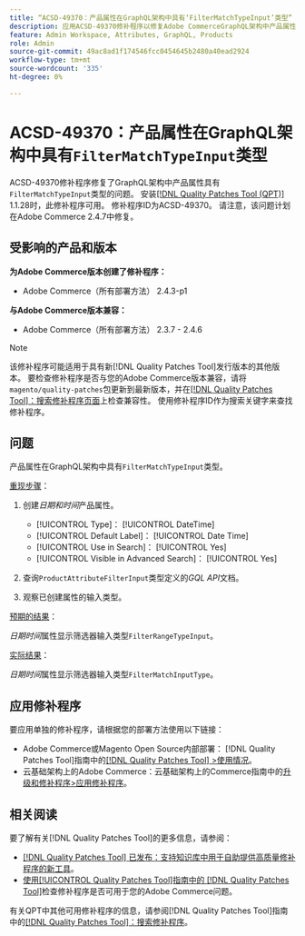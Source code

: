 ```yaml
---
title: “ACSD-49370：产品属性在GraphQL架构中具有‘FilterMatchTypeInput’类型”
description: 应用ACSD-49370修补程序以修复Adobe CommerceGraphQL架构中产品属性具有“FilterMatchTypeInput”类型的问题。
feature: Admin Workspace, Attributes, GraphQL, Products
role: Admin
source-git-commit: 49ac8ad1f174546fcc0454645b2480a40ead2924
workflow-type: tm+mt
source-wordcount: '335'
ht-degree: 0%

---
```


# ACSD-49370：产品属性在GraphQL架构中具有`FilterMatchTypeInput`类型

ACSD-49370修补程序修复了GraphQL架构中产品属性具有`FilterMatchTypeInput`类型的问题。 安装[[!DNL Quality Patches Tool (QPT)]](https://experienceleague.adobe.com/en/docs/commerce-knowledge-base/kb/announcements/commerce-announcements/magento-quality-patches-released-new-tool-to-self-serve-quality-patches) 1.1.28时，此修补程序可用。 修补程序ID为ACSD-49370。 请注意，该问题计划在Adobe Commerce 2.4.7中修复。

## 受影响的产品和版本

**为Adobe Commerce版本创建了修补程序：**

* Adobe Commerce（所有部署方法） 2.4.3-p1

**与Adobe Commerce版本兼容：**

* Adobe Commerce（所有部署方法） 2.3.7 - 2.4.6

>[!NOTE]
>
>该修补程序可能适用于具有新[!DNL Quality Patches Tool]发行版本的其他版本。 要检查修补程序是否与您的Adobe Commerce版本兼容，请将`magento/quality-patches`包更新到最新版本，并在[[!DNL Quality Patches Tool]：搜索修补程序页面](https://experienceleague.adobe.com/tools/commerce-quality-patches/index.html)上检查兼容性。 使用修补程序ID作为搜索关键字来查找修补程序。

## 问题

产品属性在GraphQL架构中具有`FilterMatchTypeInput`类型。

<u>重现步骤</u>：

1. 创建&#x200B;*日期和时间*&#x200B;产品属性。

   * [!UICONTROL Type]： [!UICONTROL DateTime]
   * [!UICONTROL Default Label]： [!UICONTROL Date Time]
   * [!UICONTROL Use in Search]： [!UICONTROL Yes]
   * [!UICONTROL Visible in Advanced Search]： [!UICONTROL Yes]

1. 查询`ProductAttributeFilterInput`类型定义的&#x200B;*GQL API*&#x200B;文档。
1. 观察已创建属性的输入类型。

<u>预期的结果</u>：

*日期时间*&#x200B;属性显示筛选器输入类型`FilterRangeTypeInput`。

<u>实际结果</u>：

*日期时间*&#x200B;属性显示筛选器输入类型`FilterMatchInputType`。

## 应用修补程序

要应用单独的修补程序，请根据您的部署方法使用以下链接：

* Adobe Commerce或Magento Open Source内部部署： [!DNL Quality Patches Tool]指南中的[[!DNL Quality Patches Tool] >使用情况](https://experienceleague.adobe.com/docs/commerce-operations/tools/quality-patches-tool/usage.html)。
* 云基础架构上的Adobe Commerce：云基础架构上的Commerce指南中的[升级和修补程序>应用修补程序](https://experienceleague.adobe.com/docs/commerce-cloud-service/user-guide/develop/upgrade/apply-patches.html)。

## 相关阅读

要了解有关[!DNL Quality Patches Tool]的更多信息，请参阅：

* [[!DNL Quality Patches Tool] 已发布：支持知识库中用于自助提供高质量修补程序的新工具](https://experienceleague.adobe.com/en/docs/commerce-knowledge-base/kb/announcements/commerce-announcements/magento-quality-patches-released-new-tool-to-self-serve-quality-patches)。
* [使用[!UICONTROL Quality Patches Tool]指南中的 [!DNL Quality Patches Tool]](/help/tools/quality-patches-tool/patches-available-in-qpt/check-patch-for-magento-issue-with-magento-quality-patches.md)检查修补程序是否可用于您的Adobe Commerce问题。


有关QPT中其他可用修补程序的信息，请参阅[!DNL Quality Patches Tool]指南中的[[!DNL Quality Patches Tool]：搜索修补程序](https://experienceleague.adobe.com/tools/commerce-quality-patches/index.html)。
